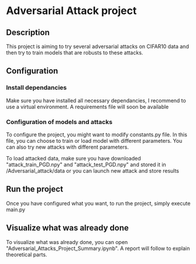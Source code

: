 # Adversarial Attack project

## Description

This project is aiming to try several adversarial attacks on CIFAR10 data and then try to train models that are robusts to these attacks. 

## Configuration

### Install dependancies

Make sure you have installed all necessary dependancies, I recommend to use a virtual environment. 
A requirements file will soon be available

### Configuration of models and attacks

To configure the project, you might want to modify constants.py file. 
In this file, you can choose to train or load model with different parameters. 
You can also try new attacks with different parameters. 

To load attacked data, make sure you have downloaded "attack_train_PGD.npy" and "attack_test_PGD.npy" and stored it in /Adversarial_attack/data or you can launch new attack and store results


## Run the project

Once you have configured what you want, to run the project, simply execute main.py

## Visualize what was already done 

To visualize what was already done, you can open "Adversarial_Attacks_Project_Summary.ipynb". A report will follow to explain theoretical parts.